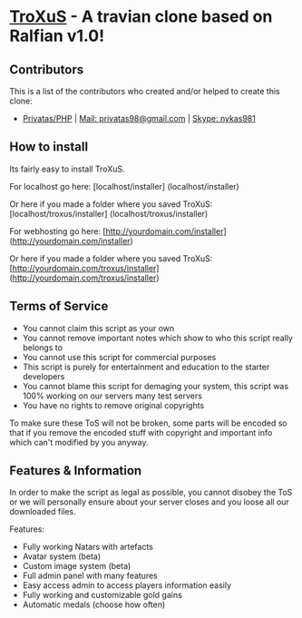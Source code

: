 [TroXuS](http://troxus.tt.lt/) - A travian clone based on Ralfian v1.0!
======

Contributors
--------------------------------------

This is a list of the contributors who created and/or helped to create this clone:

- [Privatas/PHP](http://troxus.tt.lt/) | [Mail: privatas98@gmail.com](mailto:privatas98@gmail.com) | [Skype: nykas981]()


How to install
--------------------------------------

Its fairly easy to install TroXuS.

For localhost go here:
[localhost/installer] (localhost/installer)

Or here if you made a folder where you saved TroXuS:
[localhost/troxus/installer] (localhost/troxus/installer)


For webhosting go here:
[http://yourdomain.com/installer] (http://yourdomain.com/installer)

Or here if you made a folder where you saved TroXuS:
[http://yourdomain.com/troxus/installer] (http://yourdomain.com/troxus/installer)


Terms of Service
--------------------------------------

- You cannot claim this script as your own
- You cannot remove important notes which show to who this script really belongs to
- You cannot use this script for commercial purposes
- This script is purely for entertainment and education to the starter developers
- You cannot blame this script for demaging your system, this script was 100% working 
on our servers many test servers
- You have no rights to remove original copyrights

To make sure these ToS will not be broken, some parts will be encoded so that if you 
remove the encoded stuff with copyright and important info which can't modified by
you anyway.


Features & Information
--------------------------------------

In order to make the script as legal as possible, you cannot disobey the ToS or we 
will personally ensure about your server closes and you loose all our downloaded 
files.

Features:
- Fully working Natars with artefacts
- Avatar system (beta)
- Custom image system (beta)
- Full admin panel with many features
- Easy access admin to access players information easily
- Fully working and customizable gold gains
- Automatic medals (choose how often)
